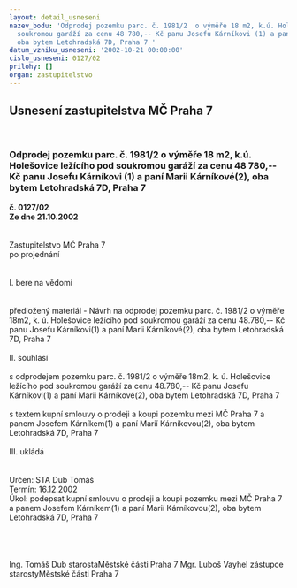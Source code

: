 ```yaml
---
layout: detail_usneseni
nazev_bodu: 'Odprodej pozemku parc. č. 1981/2  o výměře 18 m2, k.ú. Holešovice ležícího  pod
  soukromou garáží za cenu 48 780,-- Kč panu Josefu Kárníkovi (1) a paní Marii Kárníkové(2),
  oba bytem Letohradská 7D, Praha 7 '
datum_vzniku_usneseni: '2002-10-21 00:00:00'
cislo_usneseni: 0127/02
prilohy: []
organ: zastupitelstvo
---
```

<div id="ucUsn_pList" class="usn">
	<span><h2>Usnesení zastupitelstva MČ Praha 7 </h2>
<br></span><div class="standBody">
<span><h3>Odprodej pozemku parc. č. 1981/2  o výměře 18 m2, k.ú. Holešovice ležícího  pod soukromou garáží za cenu 48 780,-- Kč panu Josefu Kárníkovi (1) a paní Marii Kárníkové(2), oba bytem Letohradská 7D, Praha 7 </h3></span><div class="center">
		<strong>č. 0127/02</strong><br>
	</div>
<div class="center">
		<strong>Ze dne 21.10.2002</strong><br><br>
	</div>
<br>Zastupitelstvo MČ Praha 7<br>po projednání<br><br><br>I.	bere na vědomí<br><br> <br>předložený materiál - Návrh na odprodej pozemku parc. č. 1981/2  o výměře 18m2, k. ú. Holešovice ležícího  pod soukromou garáží za cenu 48.780,-- Kč panu Josefu Kárníkovi(1) a paní Marii Kárníkové(2), oba bytem Letohradská 7D, Praha 7<br><br>II.	souhlasí <br><br>s odprodejem pozemku parc. č. 1981/2  o výměře 18m2, k. ú. Holešovice ležícího  pod soukromou     garáží za cenu 48.780,-- Kč panu Josefu Kárníkovi(1) a paní Marii Kárníkové(2), oba bytem     Letohradská 7D, Praha 7<br><br>s textem kupní smlouvy o prodeji a koupi pozemku mezi MČ Praha 7 a panem Josefem Kárníkem(1) a paní Marií Kárníkovou(2), oba bytem Letohradská 7D, Praha 7<br><br>III.	ukládá <br><br> <br>Určen:	STA Dub Tomáš<br>Termín: 16.12.2002<br>Úkol:	podepsat kupní smlouvu o prodeji a koupi pozemku mezi MČ Praha 7 a panem Josefem Kárníkem(1) a paní Marií Kárníkovou(2), oba bytem Letohradská 7D, Praha 7<br> <br><br> <br>	<br>Ing. Tomáš Dub starostaMěstské části Praha 7	Mgr. Luboš Vayhel zástupce starostyMěstské části Praha 7<br>	<br><br>
</div>
</div>